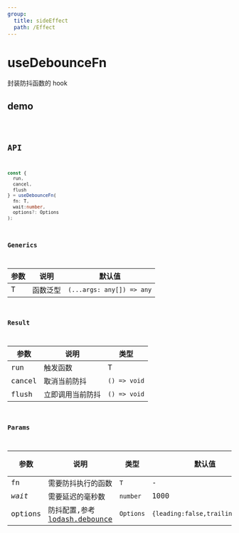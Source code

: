 ```yaml
---
group:
  title: sideEffect
  path: /Effect
---
```


# useDebounceFn

封装防抖函数的 hook

## demo

<code src="./Demo/index.tsx"/>

## API

```typescript
const {
  run,
  cancel,
  flush
} = useDebounceFn(
  fn: T,
  wait:number,
  options?: Options
);
```

### Generics

| **参数** | **说明** | **默认值**                |
| -------- | -------- | ------------------------- |
| T        | 函数泛型 | `(...args: any[]) => any` |

### Result

| **参数** | **说明**         | **类型**     |
| -------- | ---------------- | ------------ |
| run      | 触发函数         | T            |
| cancel   | 取消当前防抖     | `() => void` |
| flush    | 立即调用当前防抖 | `() => void` |

### Params

| **参数** | **说明**                                                                      | **类型**  | **默认值**                      | 必填 |
| -------- | ----------------------------------------------------------------------------- | --------- | ------------------------------- | ---- |
| fn       | 需要防抖执行的函数                                                            | `T`       | -                               | 是   |
| _wait_   | 需要延迟的毫秒数                                                              | `number`  | 1000                            | 否   |
| options  | 防抖配置,参考[lodash.debounce](https://www.lodashjs.com/docs/lodash.debounce) | `Options` | `{leading:false,trailing:true}` | 否   |

###
